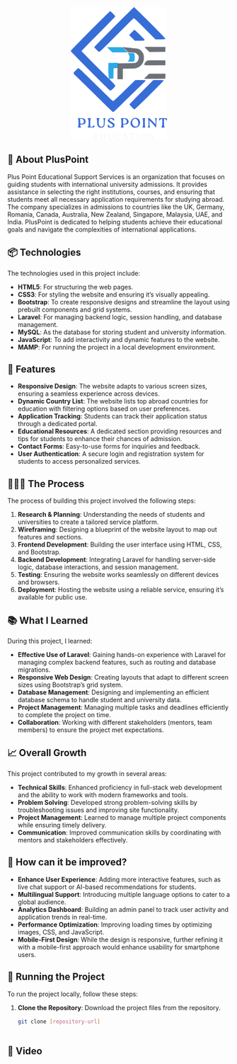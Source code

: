 <p align="center"><a href="https://pluspoint.uk" target="_blank"><img src="public/assets/images/logomain-D82XgayM.png" width="auto" height="300px" alt="Pluspoint Logo"></a></p>

<p align="center">
</p>

## 🏫 About PlusPoint

Plus Point Educational Support Services is an organization that focuses on guiding students with international university admissions. It provides assistance in selecting the right institutions, courses, and ensuring that students meet all necessary application requirements for studying abroad. The company specializes in admissions to countries like the UK, Germany, Romania, Canada, Australia, New Zealand, Singapore, Malaysia, UAE, and India. PlusPoint is dedicated to helping students achieve their educational goals and navigate the complexities of international applications.

## 📦 Technologies

The technologies used in this project include:

- **HTML5**: For structuring the web pages.
- **CSS3**: For styling the website and ensuring it’s visually appealing.
- **Bootstrap**: To create responsive designs and streamline the layout using prebuilt components and grid systems.
- **Laravel**: For managing backend logic, session handling, and database management.
- **MySQL**: As the database for storing student and university information.
- **JavaScript**: To add interactivity and dynamic features to the website.
- **MAMP**: For running the project in a local development environment.

## 🦄 Features

- **Responsive Design**: The website adapts to various screen sizes, ensuring a seamless experience across devices.
- **Dynamic Country List**: The website lists top abroad countries for education with filtering options based on user preferences.
- **Application Tracking**: Students can track their application status through a dedicated portal.
- **Educational Resources**: A dedicated section providing resources and tips for students to enhance their chances of admission.
- **Contact Forms**: Easy-to-use forms for inquiries and feedback.
- **User Authentication**: A secure login and registration system for students to access personalized services.

## 👩🏽‍🍳 The Process

The process of building this project involved the following steps:

1. **Research & Planning**: Understanding the needs of students and universities to create a tailored service platform.
2. **Wireframing**: Designing a blueprint of the website layout to map out features and sections.
3. **Frontend Development**: Building the user interface using HTML, CSS, and Bootstrap.
4. **Backend Development**: Integrating Laravel for handling server-side logic, database interactions, and session management.
5. **Testing**: Ensuring the website works seamlessly on different devices and browsers.
6. **Deployment**: Hosting the website using a reliable service, ensuring it’s available for public use.

## 📚 What I Learned

During this project, I learned:

- **Effective Use of Laravel**: Gaining hands-on experience with Laravel for managing complex backend features, such as routing and database migrations.
- **Responsive Web Design**: Creating layouts that adapt to different screen sizes using Bootstrap’s grid system.
- **Database Management**: Designing and implementing an efficient database schema to handle student and university data.
- **Project Management**: Managing multiple tasks and deadlines efficiently to complete the project on time.
- **Collaboration**: Working with different stakeholders (mentors, team members) to ensure the project met expectations.

## 📈 Overall Growth

This project contributed to my growth in several areas:

- **Technical Skills**: Enhanced proficiency in full-stack web development and the ability to work with modern frameworks and tools.
- **Problem Solving**: Developed strong problem-solving skills by troubleshooting issues and improving site functionality.
- **Project Management**: Learned to manage multiple project components while ensuring timely delivery.
- **Communication**: Improved communication skills by coordinating with mentors and stakeholders effectively.

## 💭 How can it be improved?

- **Enhance User Experience**: Adding more interactive features, such as live chat support or AI-based recommendations for students.
- **Multilingual Support**: Introducing multiple language options to cater to a global audience.
- **Analytics Dashboard**: Building an admin panel to track user activity and application trends in real-time.
- **Performance Optimization**: Improving loading times by optimizing images, CSS, and JavaScript.
- **Mobile-First Design**: While the design is responsive, further refining it with a mobile-first approach would enhance usability for smartphone users.

## 🚦 Running the Project

To run the project locally, follow these steps:

1. **Clone the Repository**: Download the project files from the repository.
   ```bash
   git clone [repository-url]



## 🍿 Video
